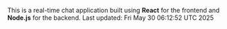 This is a real-time chat application built using **React** for the frontend and **Node.js** for the backend.
Last updated: Fri May 30 06:12:52 UTC 2025
